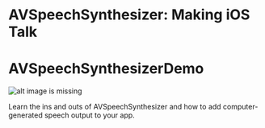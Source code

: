 # AVSpeechSynthesizer: Making iOS Talk
# AVSpeechSynthesizerDemo

![alt image is missing](http://res.cloudinary.com/atifcloud/image/upload/c_scale,h_687,w_320/v1536127694/3_iqyehu.png)

Learn the ins and outs of AVSpeechSynthesizer and how to add computer-generated speech output to your app.
